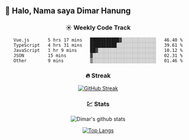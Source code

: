 ## 👋 Halo, Nama saya **Dimar Hanung**

<center>

### :sunny: Weekly Code Track
<!--START_SECTION:waka-->

```text
Vue.js       5 hrs 17 mins   ███████████▓░░░░░░░░░░░░░   46.40 %
TypeScript   4 hrs 31 mins   ██████████░░░░░░░░░░░░░░░   39.61 %
JavaScript   1 hr 9 mins     ██▓░░░░░░░░░░░░░░░░░░░░░░   10.12 %
JSON         15 mins         ▓░░░░░░░░░░░░░░░░░░░░░░░░   02.31 %
Other        9 mins          ▒░░░░░░░░░░░░░░░░░░░░░░░░   01.46 %
```

<!--END_SECTION:waka-->

### :fire: Streak

[![GitHub Streak](http://github-readme-streak-stats.herokuapp.com?user=dimar-hanung)](https://git.io/streak-stats)

### :chart: Stats

![Dimar's github stats](https://github-readme-stats.vercel.app/api?username=dimar-hanung&show_icons=true&theme=vue)

[![Top Langs](https://github-readme-stats.vercel.app/api/top-langs/?username=dimar-hanung)](#)

</center>
